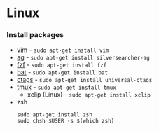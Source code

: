 # Linux
### Install packages
- [vim](https://github.com/vim/vim) - `sudo apt-get install vim`
- [ag](https://github.com/ggreer/the_silver_searcher) - `sudo apt-get install silversearcher-ag`
- [fzf](https://github.com/junegunn/fzf) - `sudo apt-get install fzf`
- [bat](https://github.com/sharkdp/bat) - `sudo apt-get install bat`
- [ctags](https://github.com/universal-ctags/ctags) - `sudo apt-get install universal-ctags`
- [tmux](https://github.com/tmux/tmux) - `sudo apt-get install tmux`
  - xclip (Linux) - `sudo apt-get install xclip`
- zsh
    ```
    sudo apt-get install zsh
    sudo chsh $USER -s $(which zsh)
    ```
